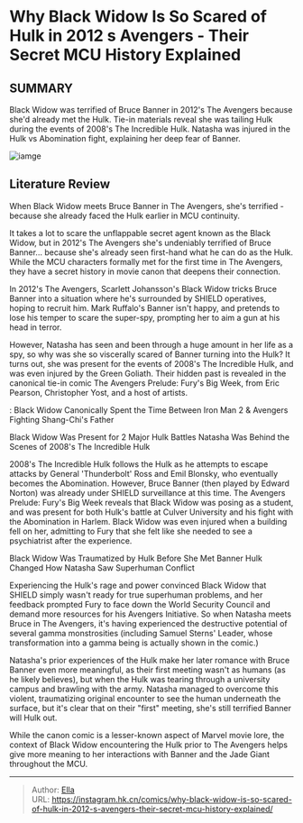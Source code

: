 # Why Black Widow Is So Scared of Hulk in 2012 s Avengers - Their Secret MCU History Explained


## SUMMARY 



  Black Widow was terrified of Bruce Banner in 2012&#39;s The Avengers because she&#39;d already met the Hulk.   Tie-in materials reveal she was tailing Hulk during the events of 2008&#39;s The Incredible Hulk.   Natasha was injured in the Hulk vs Abomination fight, explaining her deep fear of Banner.  

![iamge](https://static1.srcdn.com/wordpress/wp-content/uploads/2023/12/mcu-black-widow-scared-of-the-hulk-in-avengers-2012.jpg)

## Literature Review

When Black Widow meets Bruce Banner in The Avengers, she&#39;s terrified - because she already faced the Hulk earlier in MCU continuity.




It takes a lot to scare the unflappable secret agent known as the Black Widow, but in 2012&#39;s The Avengers she&#39;s undeniably terrified of Bruce Banner... because she&#39;s already seen first-hand what he can do as the Hulk. While the MCU characters formally met for the first time in The Avengers, they have a secret history in movie canon that deepens their connection.




In 2012&#39;s The Avengers, Scarlett Johansson&#39;s Black Widow tricks Bruce Banner into a situation where he&#39;s surrounded by SHIELD operatives, hoping to recruit him. Mark Ruffalo&#39;s Banner isn&#39;t happy, and pretends to lose his temper to scare the super-spy, prompting her to aim a gun at his head in terror.

          

However, Natasha has seen and been through a huge amount in her life as a spy, so why was she so viscerally scared of Banner turning into the Hulk? It turns out, she was present for the events of 2008&#39;s The Incredible Hulk, and was even injured by the Green Goliath. Their hidden past is revealed in the canonical tie-in comic The Avengers Prelude: Fury&#39;s Big Week, from Eric Pearson, Christopher Yost, and a host of artists.

 : Black Widow Canonically Spent the Time Between Iron Man 2 &amp; Avengers Fighting Shang-Chi&#39;s Father





 Black Widow Was Present for 2 Major Hulk Battles 
Natasha Was Behind the Scenes of 2008&#39;s The Incredible Hulk
         

2008&#39;s The Incredible Hulk follows the Hulk as he attempts to escape attacks by General &#39;Thunderbolt&#39; Ross and Emil Blonsky, who eventually becomes the Abomination. However, Bruce Banner (then played by Edward Norton) was already under SHIELD surveillance at this time. The Avengers Prelude: Fury&#39;s Big Week reveals that Black Widow was posing as a student, and was present for both Hulk&#39;s battle at Culver University and his fight with the Abomination in Harlem. Black Widow was even injured when a building fell on her, admitting to Fury that she felt like she needed to see a psychiatrist after the experience.



 Black Widow Was Traumatized by Hulk Before She Met Banner 
Hulk Changed How Natasha Saw Superhuman Conflict
         




Experiencing the Hulk&#39;s rage and power convinced Black Widow that SHIELD simply wasn&#39;t ready for true superhuman problems, and her feedback prompted Fury to face down the World Security Council and demand more resources for his Avengers Initiative. So when Natasha meets Bruce in The Avengers, it&#39;s having experienced the destructive potential of several gamma monstrosities (including Samuel Sterns&#39; Leader, whose transformation into a gamma being is actually shown in the comic.)

Natasha&#39;s prior experiences of the Hulk make her later romance with Bruce Banner even more meaningful, as their first meeting wasn&#39;t as humans (as he likely believes), but when the Hulk was tearing through a university campus and brawling with the army. Natasha managed to overcome this violent, traumatizing original encounter to see the human underneath the surface, but it&#39;s clear that on their &#34;first&#34; meeting, she&#39;s still terrified Banner will Hulk out.

While the canon comic is a lesser-known aspect of Marvel movie lore, the context of Black Widow encountering the Hulk prior to The Avengers helps give more meaning to her interactions with Banner and the Jade Giant throughout the MCU.






---

> Author: [Ella](https://instagram.hk.cn/)  
> URL: https://instagram.hk.cn/comics/why-black-widow-is-so-scared-of-hulk-in-2012-s-avengers-their-secret-mcu-history-explained/  


